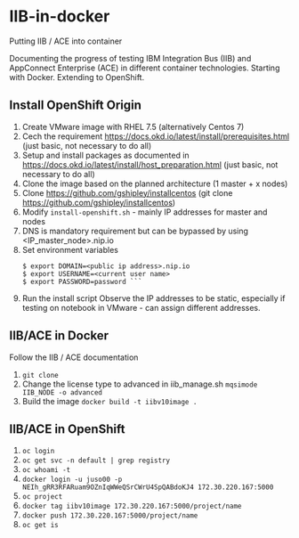 # IIB-in-docker
Putting IIB / ACE into container

Documenting the progress of testing IBM Integration Bus (IIB) and AppConnect Enterprise (ACE) in different container technologies.
Starting with Docker.
Extending to OpenShift.

## Install OpenShift Origin
1. Create VMware image with RHEL 7.5 (alternatively Centos 7)
2. Cech the requirement https://docs.okd.io/latest/install/prerequisites.html (just basic, not necessary to do all)
3. Setup and install packages as documented in https://docs.okd.io/latest/install/host_preparation.html (just basic, not necessary to do all)
4. Clone the image based on the planned architecture (1 master + x nodes)
5. Clone https://github.com/gshipley/installcentos (git clone https://github.com/gshipley/installcentos)
6. Modify `install-openshift.sh` - mainly IP addresses for master and nodes
7. DNS is mandatory requirement but can be bypassed by using <IP_master_node>.nip.io
8. Set environment variables
	```
	$ export DOMAIN=<public ip address>.nip.io
	$ export USERNAME=<current user name>
	$ export PASSWORD=password ```
9. Run the install script
Observe the IP addresses to be static, especially if testing on notebook in VMware - can assign different addresses.

## IIB/ACE in Docker
Follow the IIB / ACE documentation
1. `git clone` 
2. Change the license type to advanced in iib_manage.sh
    `mqsimode IIB_NODE -o advanced`
3. Build the image
    `docker build -t iibv10image .`

## IIB/ACE in OpenShift
1. `oc login`
2. `oc get svc -n default | grep registry`
3. `oc whoami -t`
4. `docker login -u juso00 -p NEIh_gRR3RFARuam9OZnIqWWeQSrCWrU4SpQABdoKJ4 172.30.220.167:5000`
5. `oc project`
6. `docker tag iibv10image 172.30.220.167:5000/project/name`
7. `docker push 172.30.220.167:5000/project/name`
8. `oc get is`
